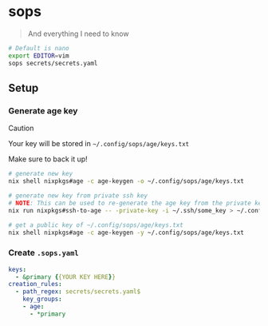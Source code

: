 # sops

> And everything I need to know

```bash
# Default is nano
export EDITOR=vim
sops secrets/secrets.yaml
```

## Setup

### Generate age key

> [!CAUTION]
> Your key will be stored in `~/.config/sops/age/keys.txt`
>
> Make sure to back it up!

```bash
# generate new key
nix shell nixpkgs#age -c age-keygen -o ~/.config/sops/age/keys.txt

# generate new key from private ssh key
# NOTE: This can be used to re-generate the age key from the private key
nix run nixpkgs#ssh-to-age -- -private-key -i ~/.ssh/some_key > ~/.config/sops/age/keys.txt
```

```bash
# get a public key of ~/.config/sops/age/keys.txt
nix shell nixpkgs#age -c age-keygen -y ~/.config/sops/age/keys.txt
```

### Create `.sops.yaml`

```yaml
keys:
  - &primary {{YOUR KEY HERE}}
creation_rules:
  - path_regex: secrets/secrets.yaml$
    key_groups:
    - age:
      - *primary
```
